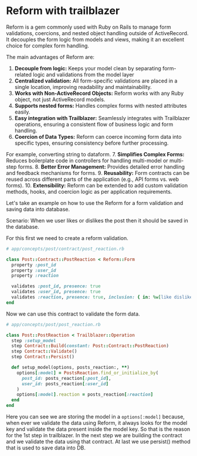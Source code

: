# Reform with trailblazer

Reform is a gem commonly used with Ruby on Rails to manage form validations, coercions, and nested object handling outside of ActiveRecord. It decouples the form logic from models and views, making it an excellent choice for complex form handling.

The main advantages of Reform are:

1. **Decouple from logic:** Keeps your model clean by separating form-related logic and validations from the model layer
2. **Centralized validation:** All form-specific validations are placed in a single location, improving readability and maintainability.
3. **Works with Non-ActiveRecord Objects:** Reform works with any Ruby object, not just ActiveRecord models.
4. **Supports nested forms:** Handles complex forms with nested attributes easily.
5. **Easy integration with Trailblazer:** Seamlessly integrates with Trailblazer operations, ensuring a consistent flow of business logic and form handling.
6. **Coercion of Data Types:** Reform can coerce incoming form data into specific types, ensuring consistency before further processing.

For example, converting string to dataform.
7. **Simplifies Complex Forms:** Reduces boilerplate code in controllers for handling multi-model or multi-step forms.
8. **Better Error Management:** Provides detailed error handling and feedback mechanisms for forms.
9. **Reusability:** Form contracts can be reused across different parts of the application (e.g., API forms vs. web forms).
10. **Extensibility:** Reform can be extended to add custom validation methods, hooks, and coercion logic as per application requirements.


Let's take an example on how to use the Reform for a form validation and saving data into database.

Scenario: When we user likes or dislikes the post then it should be saved in the database.

For this first we need to create a reform validation.

```ruby
# app/concepts/post/contract/post_reaction.rb

class Post::Contract::PostReaction < Reform::Form
  property :post_id
  property :user_id
  property :reaction

  validates :post_id, presence: true
  validates :user_id, presence: true
  validates :reaction, presence: true, inclusion: { in: %w[like dislike] }
end
```

Now we can use this contract to validate the form data.

```ruby
# app/concepts/post/post_reaction.rb

class Post::PostReaction < Trailblazer::Operation
  step :setup_model
  step Contract::Build(constant: Post::Contract::PostReaction)
  step Contract::Validate()
  step Contract::Persist()

  def setup_model(options, posts_reaction:, **)
    options[:model] = PostsReaction.find_or_initialize_by(
      post_id: posts_reaction[:post_id],
      user_id: posts_reaction[:user_id]
    )
    options[:model].reaction = posts_reaction[:reaction]
  end
end
```

Here you can see we are storing the model in a `options[:model]` because, when ever we validate the data using Reform, it always looks for the model key and validate the data present inside the model key. So that is the reason for the 1st step in trailblazer. In the next step we are building the contract and we validate the data using that contract. At last we use persist() method that is used to save data into DB.


